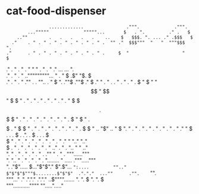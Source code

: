 # cat-food-dispenser

                    .............                .""".             .""".    
            ..."""""             """""...       $   . ".         ." .   $    
        ..""        .   .   .   .   .    ..    $   $$$. ". ... ." .$$$   $    
      ."    . " . " . " . " . " . " . " .  "" ."  $$$"""  "   "  """$$$  ".   
    ."      . " . " . " . " . " . " . " .     $  "                    "   $   
   ."   . " . " . "           "   " . " . "  ."      ...          ...     ".  
  ."    . " . "    .."""""""""...     " . "  $     .$"              "$.    $  
 ."     . " . " .""     .   .    ""..   . " $ ".      .""$     .""$      ." $ 
."    " . " .       . " . " . " .    $    " $ "      "  $$    "  $$       " $ 
$     " . " . " . " . " . " . " . "   $     $             $$.$$             $ 
$     " . " . " . " . " . " . " . " .  $  " $  " .        $$$$$        . "  $ 
$     " . " . " . " . " . " . " . " .  $    $      "  ..   "$"   ..  "      $ 
".    " . " . " . " . " . " . " . "   ."  "  $  . . . $  . .". .  $ . . .  $  
 $    " . " . " . " . " . " . " . "  ."   "            ".."   ".."       
  $     . " . " . " . " . " . "   .."   . " . "..    "             "    .."   
  ".      " . " . " . " . " .  .""    " . " .    """$...         ...$"""      
   ". "..     " . " . " . " .  "........  "    .....  ."""....."""            
     ". ."$".....                       $..."$"$"."   $".$"... `":....        
       "".."    $"$"$"$"""$........$"$"$"  ."."."  ...""      ."".    `"".    
           """.$.$." ."  ."."."    ."."." $.$.$"""".......  ". ". $ ". ". $   
                  """.$.$.$.$.....$.$.""""               ""..$..$."..$..$."
